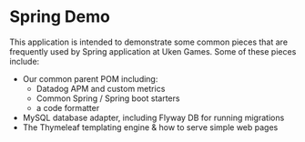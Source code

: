 # Spring Demo

This application is intended to demonstrate some common pieces that are frequently used by Spring application at Uken Games. Some of these pieces include:
- Our common parent POM including:
  - Datadog APM and custom metrics
  - Common Spring / Spring boot starters
  - a code formatter
- MySQL database adapter, including Flyway DB for running migrations
- The Thymeleaf templating engine & how to serve simple web pages 
